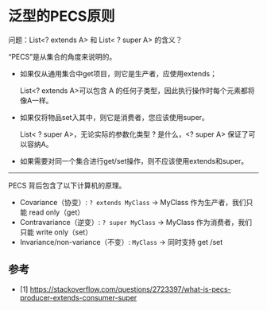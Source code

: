 # 泛型的PECS原则

问题：List<? extends A> 和 List< ? super A> 的含义？

“PECS”是从集合的角度来说明的。

- 如果仅从通用集合中get项目，则它是生产者，应使用extends；    

  List<? extends A>可以包含 A 的任何子类型，因此执行操作时每个元素都将像A一样。

- 如果仅将物品set入其中，则它是消费者，您应该使用super。

  List< ? super A>，无论实际的参数化类型 ? 是什么，<? super A> 保证了可以容纳A。

- 如果需要对同一个集合进行get/set操作，则不应该使用extends和super。

---

PECS 背后包含了以下计算机的原理。

- Covariance（协变）: `? extends MyClass` -> MyClass 作为生产者，我们只能 read only（get）
- Contravariance（逆变）: `? super MyClass` -> MyClass 作为消费者，我们只能 write only（set）
- Invariance/non-variance（不变）: `MyClass` -> 同时支持 get /set

## 参考

- [1]  https://stackoverflow.com/questions/2723397/what-is-pecs-producer-extends-consumer-super 